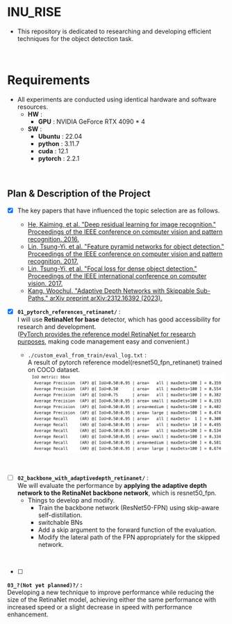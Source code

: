 # INU_RISE

* This repository is dedicated to researching and developing efficient techniques for the object detection task.

</br>

# Requirements

* All experiments are conducted using identical hardware and software resources.
   * **HW** : 
     * **GPU** : NVIDIA GeForce RTX 4090 * 4
   * **SW** :
      * **Ubuntu** : 22.04
      * **python** : 3.11.7
      * **cuda** : 12.1
      * **pytorch** : 2.2.1

</br>

## Plan & Description of the Project
- [X] The key papers that have influenced the topic selection are as follows.
   * [He, Kaiming, et al. "Deep residual learning for image recognition." Proceedings of the IEEE conference on computer vision and pattern recognition. 2016.](https://arxiv.org/abs/1512.03385)
   * [Lin, Tsung-Yi, et al. "Feature pyramid networks for object detection." Proceedings of the IEEE conference on computer vision and pattern recognition. 2017.](https://arxiv.org/abs/1612.03144)
   * [Lin, Tsung-Yi, et al. "Focal loss for dense object detection." Proceedings of the IEEE international conference on computer vision. 2017.](https://arxiv.org/abs/1708.02002)
   * [Kang, Woochul. "Adaptive Depth Networks with Skippable Sub-Paths." arXiv preprint arXiv:2312.16392 (2023).](https://arxiv.org/abs/2312.16392)


- [X] **`01_pytorch_references_retinanet/`** : 
</br>I will use **RetinaNet for base** detector, which has good accessibility for research and development.
</br>([PyTorch provides the reference model RetinaNet for research purposes](https://github.com/pytorch/vision/blob/main/torchvision/models/detection/retinanet.py), making code management easy and convenient.)
   * `./custom_eval_from_train/eval_log.txt` : </br>
   A result of pytorch reference model(resnet50_fpn_retinanet) trained on COCO dataset.
   ![](/images/01_reference_resnet50_fpn_retinanet_result.png)
   


</br>

- [ ] **`02_backbone_with_adaptivedepth_retinanet/`** : 
</br>We will evaluate the performance by **applying the adaptive depth network to the RetinaNet backbone network**, which is resnet50_fpn.
   * Things to develop and modify.
     * Train the backbone network (ResNet50-FPN) using skip-aware self-distillation.
     * switchable BNs
     * Add a skip argument to the forward function of the evaluation.
     * Modify the lateral path of the FPN appropriately for the skipped network.

</br>

- [ ] 
**`03_?(Not yet planned)?/` :**</br>
Developing a new technique to improve performance while reducing the size of the RetinaNet model, achieving either the same performance with increased speed or a slight decrease in speed with performance enhancement.